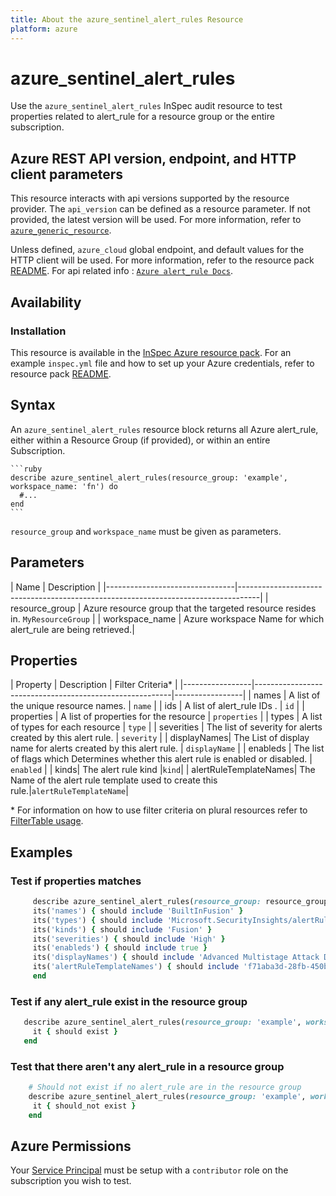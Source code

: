 ```yaml
---
title: About the azure_sentinel_alert_rules Resource
platform: azure
---
```


# azure_sentinel_alert_rules

Use the `azure_sentinel_alert_rules` InSpec audit resource to test properties related to alert_rule for a resource group or the entire subscription.

## Azure REST API version, endpoint, and HTTP client parameters

This resource interacts with api versions supported by the resource provider.
The `api_version` can be defined as a resource parameter.
If not provided, the latest version will be used.
For more information, refer to [`azure_generic_resource`](azure_generic_resource.md).

Unless defined, `azure_cloud` global endpoint, and default values for the HTTP client will be used.
For more information, refer to the resource pack [README](../../README.md).
For api related info : [`Azure alert_rule Docs`](https://docs.microsoft.com/en-us/rest/api/securityinsights/alert-rules/list).
## Availability

### Installation

This resource is available in the [InSpec Azure resource pack](https://github.com/inspec/inspec-azure).
For an example `inspec.yml` file and how to set up your Azure credentials, refer to resource pack [README](../../README.md#Service-Principal).

## Syntax

An `azure_sentinel_alert_rules` resource block returns all Azure alert_rule, either within a Resource Group (if provided), or within an entire Subscription.

    ```ruby
    describe azure_sentinel_alert_rules(resource_group: 'example', workspace_name: 'fn') do
      #...
    end
    ```
`resource_group` and `workspace_name` must be given as parameters.


## Parameters

| Name                           | Description                                                                       |
    |--------------------------------|-----------------------------------------------------------------------------------|
| resource_group                 | Azure resource group that the targeted resource resides in. `MyResourceGroup`     |
| workspace_name | Azure workspace Name for which alert_rule are being retrieved.|

## Properties

| Property        | Description                                            | Filter Criteria<superscript>*</superscript> |
    |-----------------|---------------------------------------------------------|-----------------|
| names           | A list of the unique resource names.                    | `name`          |
| ids             | A list of alert_rule IDs .                       | `id`            |
| properties      | A list of properties for the resource                   | `properties`          |
| types      | A list of types for each resource              | `type`          |
| severities | The list of severity for alerts created by this alert rule.                                 | `severity` |
| displayNames| The List of display name for alerts created by this alert rule. | `displayName` |
| enableds | The list of flags which Determines whether this alert rule is enabled or disabled. | `enabled` |
| kinds| The alert rule kind |`kind`|
| alertRuleTemplateNames| The Name of the alert rule template used to create this rule.|`alertRuleTemplateName`|

<superscript>*</superscript> For information on how to use filter criteria on plural resources refer to [FilterTable usage](https://github.com/inspec/inspec/blob/master/dev-docs/filtertable-usage.md).

## Examples

### Test if properties matches

 ```ruby
      describe azure_sentinel_alert_rules(resource_group: resource_group, workspace_name: workspace_name) do
      its('names') { should include 'BuiltInFusion' }
      its('types') { should include 'Microsoft.SecurityInsights/alertRules' }
      its('kinds') { should include 'Fusion' }
      its('severities') { should include 'High' }
      its('enableds') { should include true }
      its('displayNames') { should include 'Advanced Multistage Attack Detection' }
      its('alertRuleTemplateNames') { should include 'f71aba3d-28fb-450b-b192-4e76a83015c8' }
      end
 ```

### Test if any alert_rule exist in the resource group

 ```ruby
    describe azure_sentinel_alert_rules(resource_group: 'example', workspace_name: 'fn') do
      it { should exist }
    end
 ```
### Test that there aren't any alert_rule in a resource group

 ```ruby
     # Should not exist if no alert_rule are in the resource group
     describe azure_sentinel_alert_rules(resource_group: 'example', workspace_name: 'fake') do
      it { should_not exist }
     end
 ```
## Azure Permissions

Your [Service Principal](https://docs.microsoft.com/en-us/azure/azure-resource-manager/resource-group-create-service-principal-portal) must be setup with a `contributor` role on the subscription you wish to test.